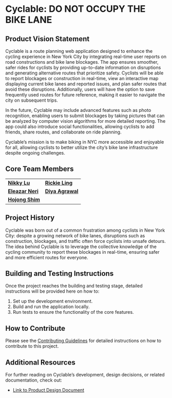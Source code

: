 # Cyclable: DO NOT OCCUPY THE BIKE LANE

## Product Vision Statement

Cyclable is a route planning web application designed to enhance the cycling experience in New York City by integrating real-time user reports on road constructions and bike lane blockages. The app ensures smoother, safer rides for cyclists by providing up-to-date information on disruptions and generating alternative routes that prioritize safety. Cyclists will be able to report blockages or construction in real-time, view an interactive map displaying current bike lanes and reported issues, and plan safer routes that avoid these disruptions. Additionally, users will have the option to save frequently used routes for future reference, making it easier to navigate the city on subsequent trips.

In the future, Cyclable may include advanced features such as photo recognition, enabling users to submit blockages by taking pictures that can be analyzed by computer vision algorithms for more detailed reporting. The app could also introduce social functionalities, allowing cyclists to add friends, share routes, and collaborate on ride planning.

Cyclable’s mission is to make biking in NYC more accessible and enjoyable for all, allowing cyclists to better utilize the city’s bike lane infrastructure despite ongoing challenges.

## Core Team Members

|                                                  |                                                |
| ------------------------------------------------ | ---------------------------------------------- |
| **[Nikky Lu](https://github.com/nikkylu)**       | **[Rickie Ling](https://github.com/12083568)** |
| **[Eleazar Neri](https://github.com/afknero)**   | **[Diya Agrawal](https://github.com/diyagr)**  |
| **[Hojong Shim](https://github.com/hojongshim)** |                                                |

## Project History

Cyclable was born out of a common frustration among cyclists in New York City: despite a growing network of bike lanes, disruptions such as construction, blockages, and traffic often force cyclists into unsafe detours. The idea behind Cyclable is to leverage the collective knowledge of the cycling community to report these blockages in real-time, ensuring safer and more efficient routes for everyone.

## Building and Testing Instructions

Once the project reaches the building and testing stage, detailed instructions will be provided here on how to:

1. Set up the development environment.
2. Build and run the application locally.
3. Run tests to ensure the functionality of the core features.

## How to Contribute

Please see the [Contributing Guidelines](./CONTRIBUTING.md) for detailed instructions on how to contribute to this project.

## Additional Resources

For further reading on Cyclable’s development, design decisions, or related documentation, check out:

- [Link to Product Design Document](https://github.com/agiledev-students-fall2024/4-final-project-cyclists/blob/b21b1acc23ffe952848d9ce82cf607ba3bab3323/UX-DESIGN.md)
